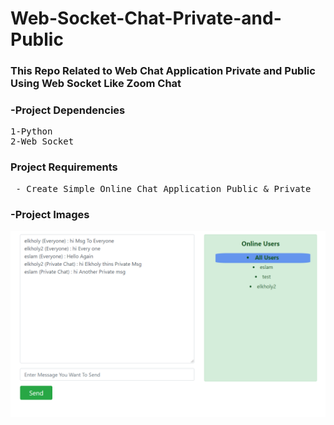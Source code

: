 # Web-Socket-Chat-Private-and-Public
### This Repo Related to Web Chat Application Private and Public Using Web Socket Like Zoom Chat

### -Project Dependencies
<pre>
1-Python 
2-Web Socket
</pre>

### Project Requirements
<pre>
 - Create Simple Online Chat Application Public & Private
</pre>

### -Project Images
![](public/images/chatApppng.png)
